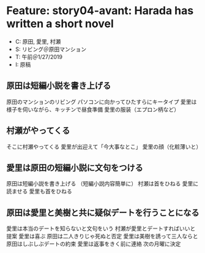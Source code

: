 # Feature: story04-avant: Harada has written a short novel

- C: 原田, 愛里, 村瀬
- S: リビング＠原田マンション
- T: 午前＠1/27/2019
- I: 原稿

## 原田は短編小説を書き上げる

原田のマンションのリビング
パソコンに向かってひたすらにキータイプ
愛里は様子を伺いながら、キッチンで昼食準備
愛里の服装（エプロン柄など）

## 村瀬がやってくる
そこに村瀬やってくる
愛里が出迎えて「今大事なとこ」
愛里の顔（化粧薄いと）

## 愛里は原田の短編小説に文句をつける
原田は短編小説を書き上げる
（短編小説内容簡単に）
村瀬は首をひねる
愛里に読ませる
愛里も首をひねる

## 原田は愛里と美樹と共に疑似デートを行うことになる
愛里は本当のデートを知らないと文句をいう
村瀬が愛里とデートすればいいと提案
愛里は喜ぶ
原田は二人きりじゃ死ぬと否定
愛里は美樹を誘って三人ならと
原田はしぶしぶデートの約束
愛里は返事をきく前に連絡
次の月曜に決定

